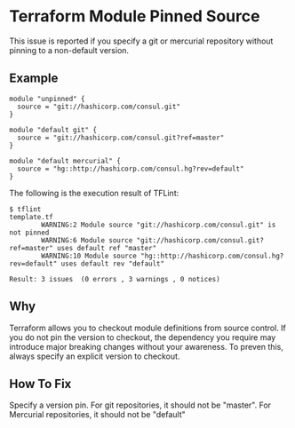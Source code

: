# Terraform Module Pinned Source
This issue is reported if you specify a git or mercurial repository without pinning to a non-default version.

## Example
```
module "unpinned" {
  source = "git://hashicorp.com/consul.git"
}

module "default git" {
  source = "git://hashicorp.com/consul.git?ref=master"
}

module "default mercurial" {
  source = "hg::http://hashicorp.com/consul.hg?rev=default"
}
```

The following is the execution result of TFLint: 

```
$ tflint
template.tf
        WARNING:2 Module source "git://hashicorp.com/consul.git" is not pinned
        WARNING:6 Module source "git://hashicorp.com/consul.git?ref=master" uses default ref "master"
        WARNING:10 Module source "hg::http://hashicorp.com/consul.hg?rev=default" uses default rev "default"

Result: 3 issues  (0 errors , 3 warnings , 0 notices)
```

## Why
Terraform allows you to checkout module definitions from source control. If you do not pin the version to checkout, the dependency you require may introduce major breaking changes without your awareness. To preven this, always specify an explicit version to checkout.

## How To Fix
Specify a version pin.  For git repositories, it should not be "master". For Mercurial repositories, it should not be "default"

